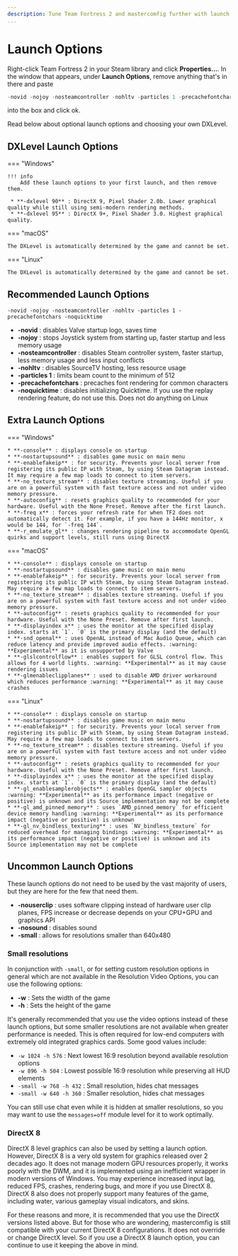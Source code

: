 ```yaml
---
description: Tune Team Fortress 2 and mastercomfig further with launch options.
...
```


# Launch Options

Right-click Team Fortress 2 in your Steam library and click **Properties...**. 
In the window that appears, under **Launch Options**, remove anything that's in
there and paste

```c
-novid -nojoy -nosteamcontroller -nohltv -particles 1 -precachefontchars -noquicktime
```

into the box and click ok.

Read below about optional launch options and choosing your own DXLevel.

## DXLevel Launch Options

=== "Windows"
    
    !!! info
        Add these launch options to your first launch, and then remove them.

     * **-dxlevel 90** : DirectX 9, Pixel Shader 2.0b. Lower graphical quality while still using semi-modern rendering methods.
     * **-dxlevel 95** : DirectX 9+, Pixel Shader 3.0. Highest graphical quality.

=== "macOS"

    The DXLevel is automatically determined by the game and cannot be set.

=== "Linux"

    The DXLevel is automatically determined by the game and cannot be set.

## Recommended Launch Options

`-novid -nojoy -nosteamcontroller -nohltv -particles 1 -precachefontchars -noquicktime`

* **-novid** : disables Valve startup logo, saves time
* **-nojoy** : stops Joystick system from starting up, faster startup and less memory usage
* **-nosteamcontroller** : disables Steam controller system, faster startup, less memory usage and less input conflicts
* **-nohltv** : disables SourceTV hosting, less resource usage
* **-particles 1** : limits beam count to the minimum of 512
* **-precachefontchars** : precaches font rendering for common characters
* **-noquicktime** : disables initializing Quicktime. If you use the replay rendering feature, do not use this. Does not do anything on Linux

## Extra Launch Options

=== "Windows"

    * **-console** : displays console on startup
    * **-nostartupsound** : disables game music on main menu
    * **-enablefakeip** : for security. Prevents your local server from registering its public IP with Steam, by using Steam Datagram instead. It may require a few map loads to connect to item servers.
    * **-no_texture_stream** : disables texture streaming. Useful if you are on a powerful system with fast texture access and not under video memory pressure.
    * **-autoconfig** : resets graphics quality to recommended for your hardware. Useful with the None Preset. Remove after the first launch.
    * **-freq x** : forces your refresh rate for when TF2 does not automatically detect it. For example, if you have a 144Hz monitor, x would be 144, for `-freq 144`.
    * **-r_emulate_gl** : changes rendering pipeline to accommodate OpenGL quirks and support levels, still runs using DirectX

=== "macOS"

    * **-console** : displays console on startup
    * **-nostartupsound** : disables game music on main menu
    * **-enablefakeip** : for security. Prevents your local server from registering its public IP with Steam, by using Steam Datagram instead. May require a few map loads to connect to item servers.
    * **-no_texture_stream** : disables texture streaming. Useful if you are on a powerful system with fast texture access and not under video memory pressure.
    * **-autoconfig** : resets graphics quality to recommended for your hardware. Useful with the None Preset. Remove after first launch.
    * **-displayindex x** : uses the monitor at the specified display index. starts at `1`. `0` is the primary display (and the default)
    * **-snd_openal** : uses OpenAL instead of Mac Audio Queue, which can reduce latency and provide improved audio effects. :warning: **Experimental** as it is unsupported by Valve
    * **-glslcontrolflow** : enables support for GLSL control flow. This allows for 4 world lights. :warning: **Experimental** as it may cause rendering issues
    * **-glmenableclipplanes** : used to disable AMD driver workaround which reduces performance :warning: **Experimental** as it may cause crashes

=== "Linux"

    * **-console** : displays console on startup
    * **-nostartupsound** : disables game music on main menu
    * **-enablefakeip** : for security. Prevents your local server from registering its public IP with Steam, by using Steam Datagram instead. May require a few map loads to connect to item servers.
    * **-no_texture_stream** : disables texture streaming. Useful if you are on a powerful system with fast texture access and not under video memory pressure.
    * **-autoconfig** : resets graphics quality to recommended for your hardware. Useful with the None Preset. Remove after first launch.
    * **-displayindex x** : uses the monitor at the specified display index. starts at `1`. `0` is the primary display (and the default)
    * **-gl_enablesamplerobjects** : enables OpenGL sampler objects :warning: **Experimental** as its performance impact (negative or positive) is unknown and its Source implementation may not be complete
    * **-gl_amd_pinned_memory** : uses `AMD_pinned_memory` for efficient device memory handling :warning: **Experimental** as its performance impact (negative or positive) is unknown
    * **-gl_nv_bindless_texturing** : uses `NV_bindless_texture` for reduced overhead for managing bindings :warning: **Experimental** as its performance impact (negative or positive) is unknown and its Source implementation may not be complete

## Uncommon Launch Options

These launch options do not need to be used by the vast majority of users, but they are here for the few that need them.

* **-nouserclip** : uses software clipping instead of hardware user clip planes, FPS increase or decrease depends on your CPU+GPU and graphics API
* **-nosound** : disables sound
* **-small** : allows for resolutions smaller than 640x480

### Small resolutions

In conjunction with `-small`, or for setting custom resolution options in general which are not available in the Resolution Video Options, you can use the following options:

* **-w** : Sets the width of the game
* **-h** : Sets the height of the game

It's generally recommended that you use the video options instead of these launch options, but some smaller resolutions are not available when greater performance is needed. This is often required for low-end computers with extremely old integrated graphics cards. Some good values include:

* `-w 1024 -h 576` : Next lowest 16:9 resolution beyond available resolution options
* `-w 896 -h 504` : Lowest possible 16:9 resolution while preserving all HUD elements
* `-small -w 768 -h 432` : Small resolution, hides chat messages
* `-small -w 640 -h 360` : Smaller resolution, hides chat messages

You can still use chat even while it is hidden at smaller resolutions, so you may want to use the `messages=off` module level for it to work optimally.

### DirectX 8

DirectX 8 level graphics can also be used by setting a launch option. However, DirectX 8 is a very old system for graphics released over 2 decades ago.
It does not manage modern GPU resources properly, it works poorly with the DWM, and it is implemented using an inefficient wrapper in modern versions of Windows.
You may experience increased input lag, reduced FPS, crashes, rendering bugs, and more if you use DirectX 8.
DirectX 8 also does not properly support many features of the game, including water, various gameplay visual indicators, and skins.

For these reasons and more, it is recommended that you use the DirectX versions listed above. But for those who are wondering, mastercomfig is still compatible
with your current DirectX 8 configurations. It does not override or change DirectX level.
So if you use a DirectX 8 launch option, you can continue to use it keeping the above in mind.
